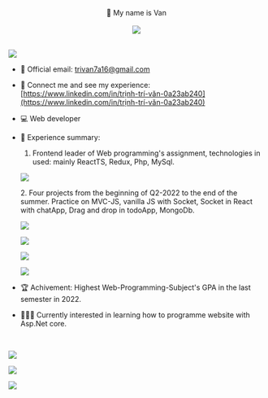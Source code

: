 
<div align="center">
👋 My name is Van </br></br>
<img style="max-width:500px;" src="https://res.cloudinary.com/dotr7u5kq/image/upload/v1673978983/githubportfolio/cat-gif-forgithub_p1zxlm.gif"/>
<br>
</div>

<br>

![](https://komarev.com/ghpvc/?username=trivankute&color=blue)

- 📧 Official email: trivan7a16@gmail.com

- 🔗 Connect me and see my experience: [https://www.linkedin.com/in/trịnh-trí-văn-0a23ab240](https://www.linkedin.com/in/trịnh-trí-văn-0a23ab240) 

- 💻 Web developer

- 📃 Experience summary:

  1. Frontend leader of Web programming's assignment, technologies in used: mainly ReactTS, Redux, Php, MySql.
  <p>
  <a href="https://github.com/trivankute/CuaHangThoiDai">
  <img align="center" src="https://github-readme-stats-gamma-ruddy-48.vercel.app/api/pin/?username=trivankute&repo=CuaHangThoiDai&theme=radical&title_color=F8C8DC"/>
  </a>
  </p>
  2. Four projects from the beginning of Q2-2022 to the end of the summer. 
  Practice on MVC-JS, vanilla JS with Socket, Socket in React with chatApp, Drag and drop in todoApp, MongoDb. 
  <p>
  <a href="https://github.com/trivankute/Yelp-Camp">
  <img align="center" src="https://github-readme-stats-gamma-ruddy-48.vercel.app/api/pin/?username=trivankute&repo=Yelp-Camp&theme=radical&title_color=F8C8DC"/>
  </a>
  </p>
  <p>
  <a href="https://github.com/trivankute/snakesForTest">
  <img align="center" src="https://github-readme-stats-gamma-ruddy-48.vercel.app/api/pin/?username=trivankute&repo=snakesForTest&theme=radical&title_color=F8C8DC"/>
  </a>
  </p>
  <p>
  <a href="https://github.com/trivankute/ChatApp">
  <img align="center" src="https://github-readme-stats-gamma-ruddy-48.vercel.app/api/pin/?username=trivankute&repo=chatApp&theme=radical&title_color=F8C8DC"/>
  </a>
  </p>
  <p>
  <a href="https://github.com/trivankute/ToDoApp">
  <img align="center" src="https://github-readme-stats-gamma-ruddy-48.vercel.app/api/pin/?username=trivankute&repo=todoApp&theme=radical&title_color=F8C8DC"/>
  </a>
  </p>
- 🏆 Achivement: Highest Web-Programming-Subject's GPA in the last semester in 2022.
- 👨🏻‍💻 Currently interested in learning how to programme website with Asp.Net core.
<br>
<div>
  <p>
  <a>
   <img align="center" src="https://github-readme-stats-gamma-ruddy-48.vercel.app/api?username=trivankute&count_private=true&show_icons=true&theme=dark&locale=en&ring_color=F8C8DC&title_color=F8C8DC"/>
  </a>
  </p>
  <p>
    <a>
   <img align="center" src="https://github-readme-stats-gamma-ruddy-48.vercel.app/api/top-langs?username=trivankute&show_icons=true&locale=en&layout=compact&theme=radical&hide=c&title_color=F8C8DC"/>
    </a>
  </p>
</div>
<div>
  <p>
    <a>
   <img align="center" src="https://github-readme-streak-stats.herokuapp.com/?user=trivankute&theme=radical&title_color=F8C8DC"/>
    </a>
  </p>
</div>
